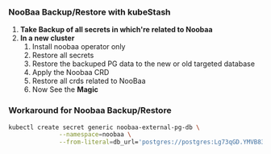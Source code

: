 ### NooBaa Backup/Restore with kubeStash

1. **Take Backup of all secrets in which're related to Noobaa**
2. **In a new cluster**
   1. Install noobaa operator only
   2. Restore all secrets
   3. Restore the backuped PG data to the new or old targeted database
   4. Apply the Noobaa CRD
   5. Restore all crds related to NooBaa
   6. Now See the **Magic**
   

### Workaround for Noobaa Backup/Restore

```bash
kubectl create secret generic noobaa-external-pg-db \
              --namespace=noobaa \
              --from-literal=db_url='postgres://postgres:Lg73qGD.YMVB838F@10.2.0.81:5432/nbcore'
```
